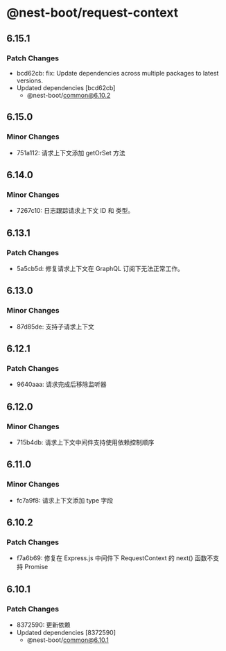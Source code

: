 # @nest-boot/request-context

## 6.15.1

### Patch Changes

- bcd62cb: fix: Update dependencies across multiple packages to latest versions.
- Updated dependencies [bcd62cb]
  - @nest-boot/common@6.10.2

## 6.15.0

### Minor Changes

- 751a112: 请求上下文添加 getOrSet 方法

## 6.14.0

### Minor Changes

- 7267c10: 日志跟踪请求上下文 ID 和 类型。

## 6.13.1

### Patch Changes

- 5a5cb5d: 修复请求上下文在 GraphQL 订阅下无法正常工作。

## 6.13.0

### Minor Changes

- 87d85de: 支持子请求上下文

## 6.12.1

### Patch Changes

- 9640aaa: 请求完成后移除监听器

## 6.12.0

### Minor Changes

- 715b4db: 请求上下文中间件支持使用依赖控制顺序

## 6.11.0

### Minor Changes

- fc7a9f8: 请求上下文添加 type 字段

## 6.10.2

### Patch Changes

- f7a6b69: 修复在 Express.js 中间件下 RequestContext 的 next() 函数不支持 Promise

## 6.10.1

### Patch Changes

- 8372590: 更新依赖
- Updated dependencies [8372590]
  - @nest-boot/common@6.10.1
